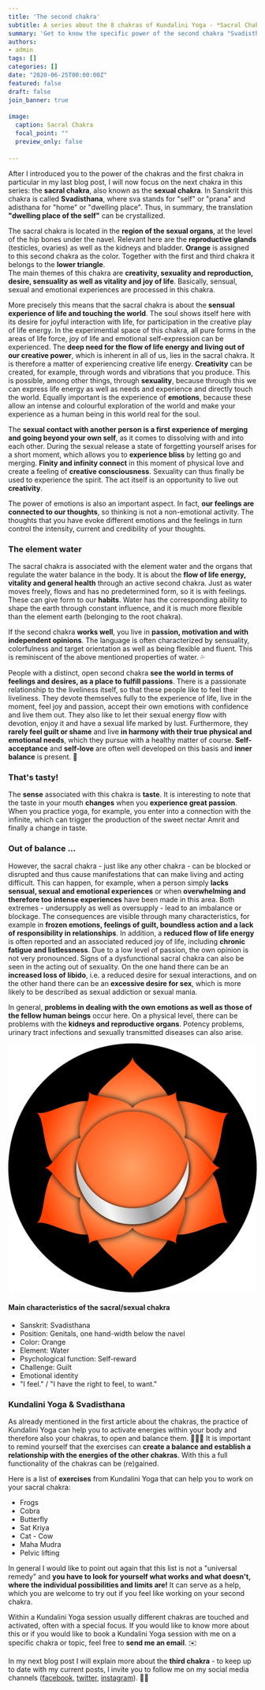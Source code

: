 ```yaml
---
title: 'The second chakra'
subtitle: A series about the 8 chakras of Kundalini Yoga - *Sacral Chakra*
summary: 'Get to know the specific power of the second chakra "Svadisthana", where we focus on creativity, sexuality and emotions.'
authors: 
- admin
tags: []
categories: []
date: "2020-06-25T00:00:00Z"
featured: false
draft: false
join_banner: true

image:
  caption: Sacral Chakra
  focal_point: ""
  preview_only: false

---
```


After I introduced you to the power of the chakras and the first chakra in particular in my last blog post, I will now focus on the next chakra in this series: the **sacral chakra**, also known as the **sexual chakra**. 
In Sanskrit this chakra is called **Svadisthana**, where sva stands for "self" or "prana" and adisthana for "home" or "dwelling place". Thus, in summary, the translation **"dwelling place of the self"** can be crystallized. 

The sacral chakra is located in the **region of the sexual organs**, at the level of the hip bones under the navel. Relevant here are the **reproductive glands** (testicles, ovaries) as well as the kidneys and bladder. 
**Orange** is assigned to this second chakra as the color. Together with the first and third chakra it belongs to the **lower triangle**.  
The main themes of this chakra are **creativity, sexuality and reproduction, desire, sensuality as well as vitality and joy of life**. Basically, sensual, sexual and emotional experiences are processed in this chakra.

More precisely this means that the sacral chakra is about the **sensual experience of life and touching the world**. The soul shows itself here with its desire for joyful interaction with life, for participation in the creative play of life energy. In the experimential space of this chakra, all pure forms in the areas of life force, joy of life and emotional self-expression can be experienced. The **deep need for the flow of life energy and living out of our creative power**, which is inherent in all of us, lies in the sacral chakra. It is therefore a matter of experiencing creative life energy. **Creativity** can be created, for example, through words and vibrations that you produce. 
This is possible, among other things, through **sexuality**, because through this we can express life energy as well as needs and experience and directly touch the world. Equally important is the experience of **emotions**, because these allow an intense and colourful exploration of the world and make your experience as a human being in this world real for the soul. 

The **sexual contact with another person is a first experience of merging and going beyond your own self**, as it comes to dissolving with and into each other. During the sexual release a state of forgetting yourself arises for a short moment, which allows you to **experience bliss** by letting go and merging. **Finity and infinity connect** in this moment of physical love and create a feeling of **creative consciousness**. Sexuality can thus finally be used to experience the spirit. The act itself is an opportunity to live out **creativity**. 

The power of emotions is also an important aspect. In fact, **our feelings are connected to our thoughts**, so thinking is not a non-emotional activity. The thoughts that you have evoke different emotions and the feelings in turn control the intensity, current and credibility of your thoughts. 

### The element water 

The sacral chakra is associated with the element water and the organs that regulate the water balance in the body. It is about the **flow of life energy, vitality and general health** through an active second chakra. 
Just as water moves freely, flows and has no predetermined form, so it is with feelings. These can give form to our **habits**. Water has the corresponding ability to shape the earth through constant influence, and it is much more flexible than the element earth (belonging to the root chakra).

If the second chakra **works well**, you live in **passion, motivation and with independent opinions**. The language is often characterized by sensuality, colorfulness and target orientation as well as being flexible and fluent. This is reminiscent of the above mentioned properties of water. 💦

People with a distinct, open second chakra **see the world in terms of feelings and desires, as a place to fulfill passions**. There is a passionate relationship to the liveliness itself, so that these people like to feel their liveliness. They devote themselves fully to the experience of life, live in the moment, feel joy and passion, accept their own emotions with confidence and live them out. They also like to let their sexual energy flow with devotion, enjoy it and have a sexual life marked by lust. 
Furthermore, they **rarely feel guilt or shame** and live **in harmony with their true physical and emotional needs**, which they pursue with a healthy matter of course. **Self-acceptance** and **self-love** are often well developed on this basis and **inner balance** is present. 🧡

### That's tasty! 

The **sense** associated with this chakra is **taste**. It is interesting to note that the taste in your mouth **changes** when you **experience great passion**. When you practice yoga, for example, you enter into a connection with the infinite, which can trigger the production of the sweet nectar Amrit and finally a change in taste. 

### Out of balance ...

However, the sacral chakra - just like any other chakra - can be blocked or disrupted and thus cause manifestations that can make living and acting difficult. This can happen, for example, when a person simply **lacks sensual, sexual and emotional experiences** or when **overwhelming and therefore too intense experiences** have been made in this area. Both extremes - undersupply as well as oversupply - lead to an imbalance or blockage.
The consequences are visible through many characteristics, for example in **frozen emotions, feelings of guilt, boundless action and a lack of responsibility in relationships**. In addition, a **reduced flow of life energy** is often reported and an associated reduced joy of life, including **chronic fatigue and listlessness**. Due to a low level of passion, the own opinion is not very pronounced. Signs of a dysfunctional sacral chakra can also be seen in the acting out of sexuality. On the one hand there can be an **increased loss of libido**, i.e. a reduced desire for sexual interactions, and on the other hand there can be an **excessive desire for sex**, which is more likely to be described as sexual addiction or sexual mania. 

In general, **problems in dealing with the own emotions as well as those of the fellow human beings** occur here.
On a physical level, there can be problems with the **kidneys and reproductive organs**. Potency problems, urinary tract infections and sexually transmitted diseases can also arise. 

![sakral chakra](sacral_chakra.png)

#### Main characteristics of the sacral/sexual chakra

- Sanskrit: Svadisthana
- Position: Genitals, one hand-width below the navel
- Color: Orange
- Element: Water
- Psychological function: Self-reward
- Challenge: Guilt
- Emotional identity
- "I feel." / "I have the right to feel, to want."

### Kundalini Yoga & Svadisthana

As already mentioned in the first article about the chakras, the practice of Kundalini Yoga can help you to activate energies within your body and therefore also your chakras, to open and balance them. 🧘🏽‍♂️
It is important to remind yourself that the exercises can **create a balance and establish a relationship with the energies of the other chakras**. With this a full functionality of the chakras can be (re)gained. 

Here is a list of **exercises** from Kundalini Yoga that can help you to work on your sacral chakra:

- Frogs
- Cobra
- Butterfly
- Sat Kriya
- Cat - Cow
- Maha Mudra
- Pelvic lifting

In general I would like to point out again that this list is not a "universal remedy" and **you have to look for yourself what works and what doesn't, where the individual possibilities and limits are!** It can serve as a help, which you are welcome to try out if you feel like working on your second chakra.

Within a Kundalini Yoga session usually different chakras are touched and activated, often with a special focus. If you would like to know more about this or if you would like to book a Kundalini Yoga session with me on a specific chakra or topic, feel free to **send me an email**. ✉️

In my next blog post I will explain more about the **third chakra** - to keep up to date with my current posts, I invite you to follow me on my social media channels ([facebook](https://www.facebook.com/ruhahealing), [twitter](https://twitter.com/ruhahealing), [instagram](https://www.instagram.com/ruhahealing)). 🙏🏽
